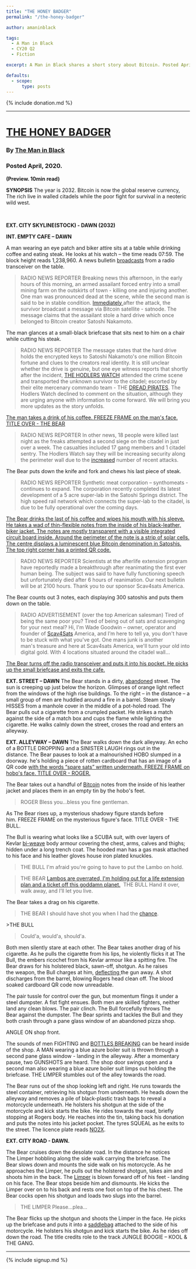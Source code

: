 ```yaml
---
title: "THE HONEY BADGER"
permalink: "/the-honey-badger"

author: amaninblack

tags:
  - A Man in Black
  - CY20 Q2
  - Fiction

excerpt: A Man in Black shares a short story about Bitcoin. Posted April, 2020.

defaults:
  - scope:
      type: posts
---
```


{% include donation.md %}

***


# [THE HONEY BADGER](https://www.amaninblack.net/the-honey-badger)
### By [The Man in Black](https://twitter.com/AManInBlack_)
### Posted April, 2020.

**(Preview. 10min read)**

**SYNOPSIS**
The year is 2032. Bitcoin is now the global reserve currency, The rich live in walled citadels while the poor fight for survival in a neoteric wild west.

<br>

**EXT. CITY SKYLINE(STOCK) - DAWN (2032)**

**INT. EMPTY CAFE – DAWN**

A man wearing an eye patch and biker attire sits at a table while drinking coffee and eating steak. He looks at his watch – the time reads 07:59. The block height reads 1,238,960. A news bulletin [broadcasts](https://www.amaninblack.net/) from a radio transceiver on the table.

>RADIO NEWS REPORTER
>​Breaking news this afternoon, in the early hours of this morning, an armed assailant forced entry into a small mining farm on the outskirts of town - killing one and injuring another. One man was pronounced dead at the scene, while the second man is said to be in stable condition. [Immediately ](https://www.amaninblack.net/the-honey-badger)after the attack, the survivor broadcast a message via Bitcoin satellite - satnode. The message claims that the assailant stole a hard drive which once belonged to Bitcoin creator Satoshi Nakamoto.

The man glances at a small-black briefcase that sits next to him on a chair while cutting his steak.

>RADIO NEWS REPORTER
>The message states that the hard drive holds the encrypted keys to Satoshi Nakamoto's one million Bitcoin fortune and clues to the creators real identity. It is still unclear whether the drive is genuine, but one eye witness reports that shortly after the incident, [THE HODLERS WATCH](https://www.amaninblack.net/the-honey-badger) attended the crime scene and transported the unknown survivor to the citadel; escorted by their elite mercenary commando team - THE [DREAD PIRATES](https://www.amaninblack.net/). The Hodlers Watch declined to comment on the situation, although they are urging anyone with information to come forward. We will bring you more updates as the story unfolds.

[The man takes a drink of his coffee. FREEZE FRAME on the man's face. TITLE OVER - THE BEAR](https://www.amaninblack.net/the-honey-badger)

>RADIO NEWS REPORTER
>In other news, 18 people were killed last night as the freaks attempted a second siege on the citadel in just over a week. The casualties included 17 gang members and 1 citadel sentry. The Hodlers Watch say they will be increasing security along the perimeter wall due to the [increased](https://www.amaninblack.net/) number of recent attacks.

​The Bear puts down the knife and fork and chews his last piece of steak.

>RADIO NEWS REPORTER
>Synthetic meat corporation – synthomeats - continues to expand. The corporation recently completed its latest development of a 5 acre super-lab in the Satoshi Springs district. The high speed rail network which connects the super-lab to the citadel, is due to be fully operational over the coming days.

[The Bear drinks the last of his coffee and wipes his mouth with his sleeve. He takes a wad of thin-flexible notes from the inside of his black-leather, biker jacket. The notes are mostly transparent with a visible integrated circuit board inside. Around the perimeter of the note is a strip of solar cells. The centre displays a luminescent blue Bitcoin denomination in Satoshis. The top right corner has a printed QR code.](https://www.amaninblack.net/the-honey-badger)

>RADIO NEWS REPORTER
>Scientists at the afterlife extension program have reportedly made a breakthrough after reanimating the first ever human being. The subject was said to have fully functioning speech but unfortunately died after 6 hours of reanimation. Our next bulletin will be at 2100 hours. Thank you to our sponsor Scav4sats America.

The Bear counts out 3 notes, each displaying 300 satoshis and puts them down on the table.

>RADIO ADVERTISEMENT (over the top American salesman)
>Tired of being the same poor you? Tired of being out of sats and scavenging for your next meal? Hi, I'm Wade Goodwin – owner, operator and founder of [Scav4Sats](https://www.amaninblack.net/the-honey-badger) America, and I’m here to tell ya, you don't have to be stuck with what you’ve got. One mans junk is another man's treasure and here at Scav4sats America, we'll turn your old into digital gold. With 4 locations situated around the citadel wall...

[The Bear turns off the radio transceiver and puts it into his pocket. He picks up the small briefcase and exits the cafe.](https://www.amaninblack.net/the-honey-badger)

**EXT. STREET – DAWN**
The Bear stands in a dirty, [abandoned](https://www.amaninblack.net/the-honey-badger) street. The sun is creeping up just below the horizon. Glimpses of orange light reflect from the windows of the high rise buildings. To the right – in the distance – a small group of men are huddled around a fire in a barrel. Steam slowly HISSES from a manhole cover in the middle of a pot-holed road. The Bear pulls out a cigarette from a crumpled packet. He strikes a match against the side of a match box and cups the flame while lighting the cigarette. He walks calmly down the street, croses the road and enters an alleyway.

**EXT. ALLEYWAY – DAWN**
The Bear walks down the dark alleyway. An echo of a BOTTLE DROPPING and a SINISTER LAUGH rings out in the distance. The Bear pauses to look at a malnourished HOBO slumped in a doorway. he's holding a piece of rotten cardboard that has an image of a QR code [with the words “spare sats” written underneath. FREEZE FRAME on hobo's face. TITLE OVER - ROGER.](https://www.amaninblack.net/the-honey-badger)

The Bear takes out a handful of [Bitcoin](https://www.amaninblack.net/the-honey-badger) notes from the inside of his leather jacket and places them in an empty tin by the hobo's feet.

>ROGER
>Bless you...bless you fine gentleman.

As The Bear rises up, a mysterious shadowy figure stands before him. FREEZE FRAME on the mysterious figure's face. TITLE OVER - THE BULL.

The Bull is wearing what looks like a SCUBA suit, with over layers of Kevlar [bi-weave](https://www.amaninblack.net/the-honey-badger) body armour covering the chest, arms, calves and thighs; hidden under a long trench coat. The hooded man has a gas mask attached to his face and his leather gloves house iron plated knuckles.

>THE BULL
>I'm afraid you're going to have to put the Lambo on hold.

>THE BEAR
>[Lambos are overrated, I'm holding out for a life extension plan and a ticket off this goddamn planet.](https://www.amaninblack.net/the-honey-badger)
​
>THE BULL
>Hand it over, walk away, and I’ll let you live.

The Bear takes a drag on his cigarette.

>THE BEAR
>I should have shot you when I had the [chance](https://www.amaninblack.net/the-honey-badger).

​>THE BULL
>Could'a, would'a, should'a.

Both men silently stare at each other. The Bear takes another drag of his cigarette. As he pulls the cigarette from his lips, he violently flicks it at The Bull, the embers ricochet from his Kevlar armour like a spitting fire. The Bear draws for his holstered black, sawn-off, shotgun. As he raises the weapon, the Bull charges at him, [deflecting ](https://www.amaninblack.net/the-honey-badger)the gun away. A shot discharges from the barrel, blowing Rogers head clean off. The blood soaked cardboard QR code now unreadable.

The pair tussle for control over the gun, but momentum flings it under a steel dumpster. A fist fight ensues. Both men are skilled fighters, neither land any clean blows. The pair clinch. The Bull forcefully throws The Bear against the dumpster. The Bear sprints and tackles the Bull and they both crash through a pane glass window of an abandoned pizza shop.

ANGLE ON shop front.

The sounds of men FIGHTING and [BOTTLES BREAKING](https://www.amaninblack.net/the-honey-badger) can be heard inside of the shop. A MAN wearing a blue azure boiler suit is thrown through a second pane glass window - landing in the alleyway. After a momentary pause, two GUNSHOTS are heard. The shop door swings open and a second man also wearing a blue azure boiler suit limps out holding the briefcase. THE LIMPER stumbles out of the alley towards the road.

The Bear runs out of the shop looking left and right. He runs towards the steel container, retrieving his shotgun from underneath. He heads down the alleyway and removes a pile of black-plastic trash bags to reveal a motorcycle underneath. He holsters his shotgun at the side of the motorcycle and kick starts the bike. He rides towards the road, briefly stopping at Rogers body. He reaches into the tin, taking back his donation and puts the notes into his jacket pocket. The tyres SQUEAL as he exits to the street. The licence plate reads [NO2X](https://www.amaninblack.net/the-honey-badger).

**EXT. CITY ROAD - DAWN.**

The Bear cruises down the desolate road. In the distance he notices The Limper hobbling along the side walk carrying the briefcase. The Bear slows down and mounts the side walk on his motorcycle. As he approaches the Limper, he pulls out the holstered shotgun, takes aim and shoots him in the back. The [Limper](https://www.amaninblack.net/the-honey-badger) is blown forward off of his feet - landing on his face. The Bear stops beside him and dismounts. He kicks the Limper over on to his back and rests one foot on top of the his chest. The Bear cocks open his shotgun and loads two slugs into the barrel.

>THE LIMPER
>Please...plea...

The Bear flicks up the shotgun and shoots the Limper in the face. He picks up the briefcase and puts it into a [saddlebag](https://www.amaninblack.net/the-honey-badger) attached to the side of his motorcycle. He holsters his shotgun and kick starts the bike. As he rides off down the road. The title credits role to the track JUNGLE BOOGIE – KOOL & THE GANG.



***

{% include signup.md %}
